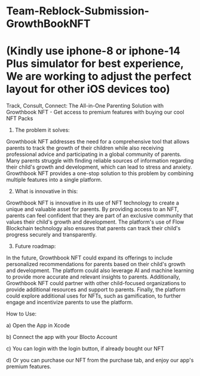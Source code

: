 # Team-Reblock-Submission-GrowthBookNFT

# (Kindly use iphone-8 or iphone-14 Plus simulator for best experience, We are working to adjust the perfect layout for other iOS devices too)

Track, Consult, Connect: The All-in-One Parenting Solution with Growthbook NFT - Get access to premium features with buying our cool NFT Packs


1. The problem it solves: 

Growthbook NFT addresses the need for a comprehensive tool that allows parents to track the growth of their children while also receiving professional advice and participating in a global community of parents. Many parents struggle with finding reliable sources of information regarding their child's growth and development, which can lead to stress and anxiety. Growthbook NFT provides a one-stop solution to this problem by combining multiple features into a single platform.

2. What is innovative in this:

Growthbook NFT is innovative in its use of NFT technology to create a unique and valuable asset for parents. By providing access to an NFT, parents can feel confident that they are part of an exclusive community that values their child's growth and development. The platform's use of Flow Blockchain technology also ensures that parents can track their child's progress securely and transparently.

3. Future roadmap: 

In the future, Growthbook NFT could expand its offerings to include personalized recommendations for parents based on their child's growth and development. The platform could also leverage AI and machine learning to provide more accurate and relevant insights to parents. Additionally, Growthbook NFT could partner with other child-focused organizations to provide additional resources and support to parents. Finally, the platform could explore additional uses for NFTs, such as gamification, to further engage and incentivize parents to use the platform.


How to Use:

a) Open the App in Xcode

b) Connect the app with your Blocto Account

c) You can login with the login button, if already bought our NFT

d) Or you can purchase our NFT from the purchase tab, and enjoy our app's premium features.
